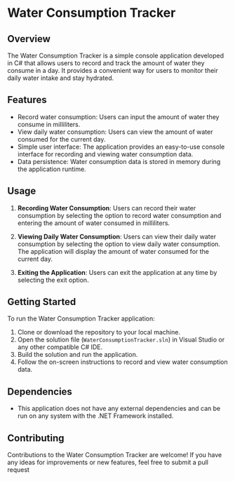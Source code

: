 # Water Consumption Tracker

## Overview
The Water Consumption Tracker is a simple console application developed in C# that allows users to record and track the amount of water they consume in a day. It provides a convenient way for users to monitor their daily water intake and stay hydrated.

## Features
- Record water consumption: Users can input the amount of water they consume in milliliters.
- View daily water consumption: Users can view the amount of water consumed for the current day.
- Simple user interface: The application provides an easy-to-use console interface for recording and viewing water consumption data.
- Data persistence: Water consumption data is stored in memory during the application runtime.

## Usage
1. **Recording Water Consumption**: Users can record their water consumption by selecting the option to record water consumption and entering the amount of water consumed in milliliters.

2. **Viewing Daily Water Consumption**: Users can view their daily water consumption by selecting the option to view daily water consumption. The application will display the amount of water consumed for the current day.

3. **Exiting the Application**: Users can exit the application at any time by selecting the exit option.

## Getting Started
To run the Water Consumption Tracker application:
1. Clone or download the repository to your local machine.
2. Open the solution file (`WaterConsumptionTracker.sln`) in Visual Studio or any other compatible C# IDE.
3. Build the solution and run the application.
4. Follow the on-screen instructions to record and view water consumption data.

## Dependencies
- This application does not have any external dependencies and can be run on any system with the .NET Framework installed.

## Contributing
Contributions to the Water Consumption Tracker are welcome! If you have any ideas for improvements or new features, feel free to submit a pull request
